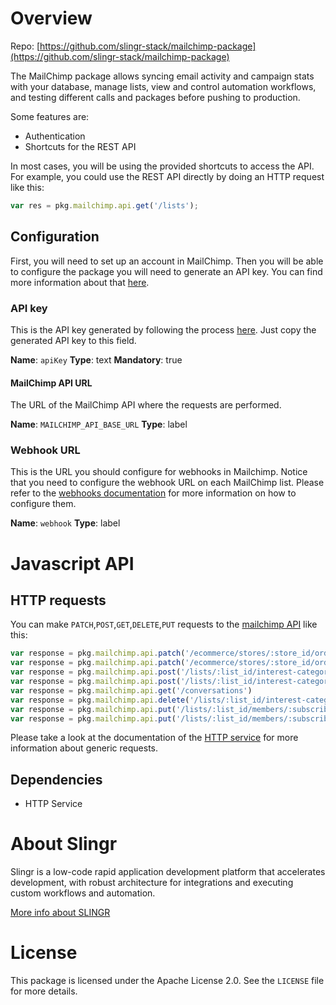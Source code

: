 # Overview
Repo: [https://github.com/slingr-stack/mailchimp-package](https://github.com/slingr-stack/mailchimp-package)

The MailChimp package allows syncing email activity and campaign stats with your database, manage lists, view and 
control automation workflows, and testing different calls and packages before pushing to production.

Some features are:

- Authentication
- Shortcuts for the REST API

In most cases, you will be using the provided shortcuts to access the API. For example, you could use the REST API
directly by doing an HTTP request like this:

```js
var res = pkg.mailchimp.api.get('/lists');
```

## Configuration

First, you will need to set up an account in MailChimp. Then you will be able to configure the package you will
need to generate an API key. You can find more information about that [here](http://kb.mailchimp.com/integrations/api-integrations/about-api-keys).

### API key

This is the API key generated by following the process [here](http://kb.mailchimp.com/integrations/api-integrations/about-api-keys).
Just copy the generated API key to this field.

**Name**: `apiKey`
**Type**: text
**Mandatory**: true

#### MailChimp API URL

The URL of the MailChimp API where the requests are performed.

**Name**: `MAILCHIMP_API_BASE_URL`
**Type**: label

### Webhook URL

This is the URL you should configure for webhooks in Mailchimp. Notice that you need to configure the webhook URL on 
each MailChimp list. Please refer to the [webhooks documentation](https://mailchimp.com/developer/marketing/guides/sync-audience-data-webhooks/) 
for more information on how to configure them.

**Name**: `webhook`
**Type**: label

# Javascript API

## HTTP requests
You can make `PATCH`,`POST`,`GET`,`DELETE`,`PUT` requests to the [mailchimp API](https://mailchimp.com/developer/marketing/guides/quick-start/) like this:
```javascript
var response = pkg.mailchimp.api.patch('/ecommerce/stores/:store_id/orders/:order_id', body)
var response = pkg.mailchimp.api.patch('/ecommerce/stores/:store_id/orders/:order_id')
var response = pkg.mailchimp.api.post('/lists/:list_id/interest-categories', body)
var response = pkg.mailchimp.api.post('/lists/:list_id/interest-categories')
var response = pkg.mailchimp.api.get('/conversations')
var response = pkg.mailchimp.api.delete('/lists/:list_id/interest-categories/:interest_category_id/interests/:interest_id')
var response = pkg.mailchimp.api.put('/lists/:list_id/members/:subscriber_hash', body)
var response = pkg.mailchimp.api.put('/lists/:list_id/members/:subscriber_hash')
```

Please take a look at the documentation of the [HTTP service](https://github.com/slingr-stack/http-service)
for more information about generic requests.

## Dependencies
* HTTP Service

# About Slingr

Slingr is a low-code rapid application development platform that accelerates development, with robust architecture for integrations and executing custom workflows and automation.

[More info about SLINGR](https://slingr.io)

# License

This package is licensed under the Apache License 2.0. See the `LICENSE` file for more details.
